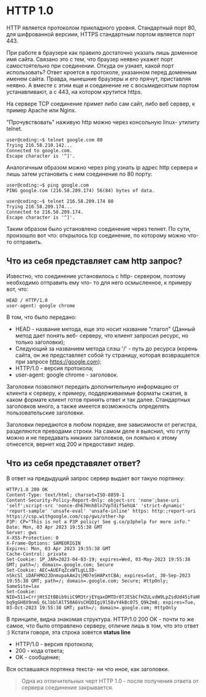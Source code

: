 # HTTP 1.0

HTTP является протоколом прикладного уровня. Стандартный порт 80, для
шифрованной версиии, HTTPS стандартным портом является порт 443.

При работе в браузере как правило достаточно указать лишь доменное имя сайта.
Связано это с тем, что браузер неявно укажет порт самостоятельно при соединении.
Откуда он узнает, какой порт использовать? Ответ кроется в протоколе, указанном
перед доменным именем сайта. Правда, нынешние браузеры и его прячут, приставляя
неявно. А вместе с этим еще и соединение не с восьмидесятым портом
устанавливают, а с 443, на котором крутится https.

На сервере TCP соединение примет либо сам сайт, либо веб сервер, к пример Apache
или Nginx.

"Прочувствовать" наживую http можно через консольную linux- утилиту telnet.

```
user@coding:~$ telnet google.com 80
Trying 216.58.210.142...
Connected to google.com.
Escape character is '^]'.
```

Аналогичным образом можно через ping узнать ip адрес http сервера и лишь затем
установить с ним соединение по 80 порту:

```
user@coding:~$ ping google.com
PING google.com (216.58.209.174) 56(84) bytes of data.

user@coding:~$ telnet 216.58.209.174 80
Trying 216.58.209.174...
Connected to 216.58.209.174.
Escape character is '^]'.
```

Таким образом было установлено соединение через телнет. По сути, произошло вот
что: открылось tcp соединение, по которому можно что- то отправить.


## Что из себя представляет сам http запрос?


Известно, что соединение установилось с http- сервером, поэтому необходимо
отправить ему что- то для него осмысленное, к примеру вот, что:

```
HEAD / HTTP/1.0
user-agent: google chrome
```

В том, что было передано:
- HEAD - название метода, еще это носит название "глагол" (Данный метод дает
  понять веб- серверу, что клиент запросил ресурс, но только заголовки);
- Следующий за названием метода слэш '/' - путь до ресурса (корень сайта, он же
  представляет собой ту страницу, которая возвращается при запросе https://google.com);
- HTTP/1.0 - версия протокола;
- user-agent: google chrome - заголовок.

Заголовки позволяют передать дополнительную информацию от клиента к серверу, к
примеру, поддерживаемые форматы сжатия, в каком формате клиент готов принять
ответ и так далее. Стандартных заголовков много, а также имеется возможность
определять пользовательские заголовки.

Заголовки передаются в любом порядке, вне зависимости от регистра, разделяются
преводами строки. На самом деле я выяснил, что гуглу можно и не передавать никаких
заголовков, он лояльно к этому отнесется, вернет код 200 и предоставит хедер.

## Что из себя представялет ответ?

В ответ на предыдущий запрос сервер выдает вот такую портянку:

```
HTTP/1.0 200 OK
Content-Type: text/html; charset=ISO-8859-1
Content-Security-Policy-Report-Only: object-src 'none';base-uri 'self';script-src 'nonce-dh67Hnh8ln7VpTdif5ehUA' 'strict-dynamic' 'report-sample' 'unsafe-eval' 'unsafe-inline' https: http:;report-uri https://csp.withgoogle.com/csp/gws/other-hp
P3P: CP="This is not a P3P policy! See g.co/p3phelp for more info."
Date: Mon, 03 Apr 2023 19:55:38 GMT
Server: gws
X-XSS-Protection: 0
X-Frame-Options: SAMEORIGIN
Expires: Mon, 03 Apr 2023 19:55:38 GMT
Cache-Control: private
Set-Cookie: 1P_JAR=2023-04-03-19; expires=Wed, 03-May-2023 19:55:38 GMT; path=/; domain=.google.com; Secure
Set-Cookie: AEC=AUEFqZcxWTLgLLID-nSkcSl_iDAFHMO2JDnmupakAm2sjMO7eSHAPxtCBA; expires=Sat, 30-Sep-2023 19:55:38 GMT; path=/; domain=.google.com; Secure; HttpOnly; SameSite=lax
Set-Cookie: NID=511=CrrjHtSItBBib9iiC9M3trjEYqaxDMTDr0TJESbCfHZULvdW9LpZsdUd45iFaHhqA84Qrz6pi36f7RvaxM3zoIen84K3L2SmDnczBWqdFeCAFv87FD_-bq9gGH8X9nmG_6LlbblAlT58A6VsCHQDIgi9l58vY4kBc075_Q9k2m8; expires=Tue, 03-Oct-2023 19:55:38 GMT; path=/; domain=.google.com; HttpOnly
```

В принципе, видна знакомая структура. HTTP/1.0 200 OK - почти то же самое, что
было отправлено серверу, отличие лишь в том, что это ответ :)
Кстати говоря, эта строка зовется **status line**
- HTTP/1.0 - версия протокола;
- 200 - кода ответа;
- OK - сообщение;

Вся оставшаяся портянка текста- ни что иное, как заголовки.

> Одна из отличительных черт HTTP 1.0 - после получения ответа от сервера
> соединение закрывается.